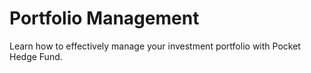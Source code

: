 # Portfolio Management

Learn how to effectively manage your investment portfolio with Pocket Hedge Fund.


